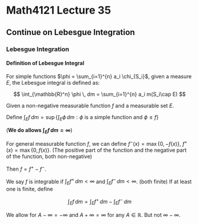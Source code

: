 # Math4121 Lecture 35

## Continue on Lebesgue Integration

### Lebesgue Integration

#### Definition of Lebesgue Integral

For simple functions $\phi = \sum_{i=1}^{n} a_i \chi_{S_i}$, given a measure $E$, the Lebesgue integral is defined as:

$$
\int_{\mathbb{R}^n} \phi \, dm = \sum_{i=1}^{n} a_i m(S_i\cap E)
$$


Given a non-negative measurable function $f$ and a measurable set $E$.

Define $\int_E f \, dm = \sup \left\{ \int_E \phi \, dm : \phi \text{ is a simple function and } \phi \leq f \right\}$

(**We do allows $\int_E f \, dm = \infty$**)

For general measurable function $f$, we can define $f^-(x)=\max\{0,-f(x)\}$, $f^+(x)=\max\{0,f(x)\}$. (The positive part of the function and the negative part of the function, both non-negative)

Then $f=f^+-f^-$.

We say $f$ is integrable if $\int_E f^+ \, dm < \infty$ and $\int_E f^- \, dm < \infty$. (both finite) If at least one is finite, define

$$
\int_E f \, dm = \int_E f^+ \, dm - \int_E f^- \, dm
$$

We allow for $A-\infty = -\infty$ and $A+\infty = \infty$ for any $A\in \mathbb{R}$. But not $\infty-\infty$.

